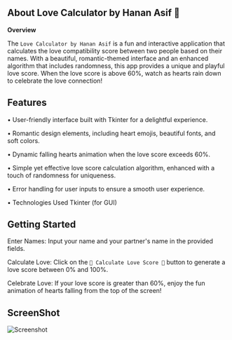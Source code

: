 ## **About Love Calculator by Hanan Asif 💖**

**Overview**

The `Love Calculator by Hanan Asif` is a fun and interactive application that calculates the love compatibility score between two people based on their names. With a beautiful, romantic-themed interface and an enhanced algorithm that includes randomness, this app provides a unique and playful love score. When the love score is above 60%, watch as hearts rain down to celebrate the love connection!

## **Features**

• User-friendly interface built with Tkinter for a delightful experience.

• Romantic design elements, including heart emojis, beautiful fonts, and soft colors.

• Dynamic falling hearts animation when the love score exceeds 60%.

• Simple yet effective love score calculation algorithm, enhanced with a touch of randomness for uniqueness.

• Error handling for user inputs to ensure a smooth user experience.

• Technologies Used Tkinter (for GUI)


## **Getting Started**

Enter Names: Input your name and your partner's name in the provided fields.

Calculate Love: Click on the `💞 Calculate Love Score 💞` button to generate a love score between 0% and 100%.
                                  
Celebrate Love: If your love score is greater than 60%, enjoy the fun animation of hearts falling from the top of the screen!

## **ScreenShot**

![Screenshot](https://github.com/user-attachments/assets/fb8db501-9d08-4d7d-8339-60211c343926)
